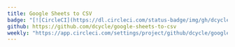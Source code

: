 ```yaml
---
title: Google Sheets to CSV
badge: "[![CircleCI](https://dl.circleci.com/status-badge/img/gh/dcycle/google-sheets-to-csv/tree/master.svg?style=svg)](https://dl.circleci.com/status-badge/redirect/gh/dcycle/google-sheets-to-csv/tree/master)"
github: https://github.com/dcycle/google-sheets-to-csv
weekly: "https://app.circleci.com/settings/project/github/dcycle/google-sheets-to-csv/triggers"
---
```

